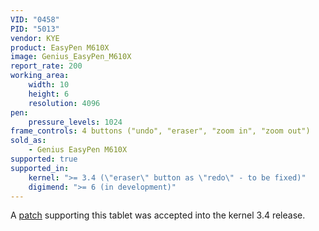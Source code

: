 ```yaml
---
VID: "0458"
PID: "5013"
vendor: KYE
product: EasyPen M610X
image: Genius_EasyPen_M610X
report_rate: 200
working_area:
    width: 10
    height: 6
    resolution: 4096
pen:
    pressure_levels: 1024
frame_controls: 4 buttons ("undo", "eraser", "zoom in", "zoom out")
sold_as:
    - Genius EasyPen M610X
supported: true
supported_in:
    kernel: ">= 3.4 (\"eraser\" button as \"redo\" - to be fixed)"
    digimend: ">= 6 (in development)"
---
```

A [patch](http://thread.gmane.org/gmane.linux.kernel.input/23744/focus=23799) supporting this tablet was accepted into the kernel 3.4 release.

